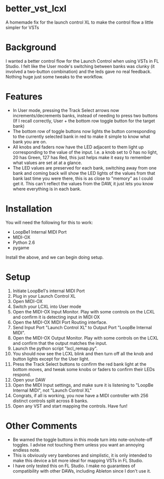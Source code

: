 # better_vst_lcxl
A homemade fix for the launch control XL to make the control flow a little simpler for VSTs


# Background
I wanted a better control flow for the Launch Control when using VSTs in FL Studio. I felt like the User mode's switching between banks was clunky (it involved a two-button combination) and the leds gave no real feedback. Nothing huge just some tweaks to the workflow.


# Features
* In User mode, pressing the Track Select arrows now increments/decrements banks, instead of needing to press two buttons (If I recall correctly, User + the bottom row toggle button for the target bank)
* The bottom row of toggle buttons now lights the button corresponding to the currently selected bank in red to make it simple to know what bank you are on.
* All knobs and faders now have the LED adjacent to them light up corresponding to the value of the input. I.e. a knob set to 0 has no light, 20 has Green, 127 has Red, this just helps make it easy to remember what values are set at at a glance.
* The LED values are preserved for each bank, switching away from one bank and coming back will show the LED lights of the values from that bank last time you were there, this is as close to "memory" as I could get it. This can't reflect the values from the DAW, it just lets you know where everything is in each bank.


# Installation
You will need the following for this to work:
* LoopBe1 Internal MIDI Port
* MIDI-OX
* Python 2.6
* pygame

Install the above, and we can begin doing setup.


# Setup
1. Initiate LoopBe1's internal MIDI Port
2. Plug in your Launch Control XL
3. Open MIDI-OX
4. Switch your LCXL into User mode
5. Open the MIDI-OX Input Monitor. Play with some controls on the LCXL and confirm it is detecting input in MIDI OX
6. Open the MIDI-OX MIDI Port Routing interface.
7. Send Input Port "Launch Control XL" to Output Port "LoopBe Internal MIDI".
8. Open the MIDI-OX Output Monitor. Play with some controls on the LCXL and confirm that the output matches the input.
9. Launch the python script "lxcl_remap.py".
10. You should now see the LCXL blink and then turn off all the knob and button lights except for the User light.
11. Press the Track Select buttons to confirm the red bank light at the bottom moves, and tweak some knobs or faders to confirm their LEDs respond.
12. Open your DAW
13. Open the MIDI Input settings, and make sure it is listening to "LoopBe Internal MIDI", not "Launch Control XL"
14. Congrats, if all is working, you now have a MIDI controller with 256 distinct controls split across 8 banks. 
15. Open any VST and start mapping the controls. Have fun!


# Other Comments
* Be warned the toggle buttons in this mode turn into note-on/note-off toggles. I advise not touching them unless you want an annoying endless note. 
* This is obviously very barebones and simplistic, it is only intended to make this device a bit more ideal for mapping VSTs in FL Studio. 
* I have only tested this on FL Studio. I make no guarantees of compatibility with other DAWs, including Ableton since I don't use it.